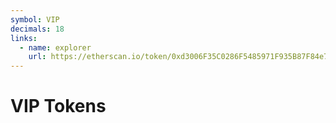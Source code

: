 ```yaml
---
symbol: VIP
decimals: 18
links:
  - name: explorer
    url: https://etherscan.io/token/0xd3006F35C0286F5485971F935B87F84e72e8e43F
---
```


# VIP Tokens
